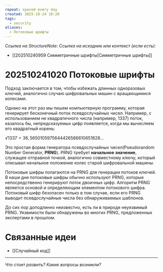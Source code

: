 ```yaml
---
repeat: spaced every day
created: 2025-10-24 10:20
tags:
  - security
aliases:
  - Потоковые шрифты
---
```

*Ссылка на StructureNote:*
*Ссылка на исходник или контекст (если есть):*
- [[202510240959 Симметричные шрифты|Симметричные шрифты]]

# 202510241020 Потоковые шрифты

Подход заключается в том, чтобы избежать длинных одноразовых ключей, аналогично случаю шифровальных машин с вращающимися колесами.

Однако на этот раз мы пишем компьютерную программу, которая генерирует бесконечный поток псевдослучайных чисел. Например, с использованием не квадратичного числа (например, 1337) поток, казалось бы, непредсказуемых цифр появляется, когда мы вычисляем его квадратный корень:

$√{1337} = 36,56 50 10 59 75 64 44 26 58 66 10 65 18 28…$

Это простая форма генератора псевдослучайных чисел(Pseudorandom Number Generator, **PRNG**). PRNG требует **начальное значение**, служащее отправной точкой, аналогично совместному ключу, который описывал начальное положение колес старой шифровальной машины.

Потоковые шифры полагаются на PRNG для генерации потоков ключей. В наши дни потоковые шифры обычно используют PRNG, которые непосредственно генерируют поток двоичных цифр. Алгоритм PRNG является основой и определяющим элементом потокового шифра. Потоковый шифр безопасен только в том случае, если его PRNG выводит псевдослучайные числа без обнаруживаемых шаблонов.

До сих пор доподлинно неизвестно, есть ли в природе неуязвимый PRNG. Уязвимости были обнаружены во многих PRNG, предложенных экспертами в прошлом. 

# Связанные идеи

- [[Случайный код]]  

---

*Что стоит развить? Какие вопросы возникли?*
